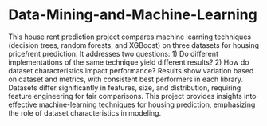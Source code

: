 # Data-Mining-and-Machine-Learning
This house rent prediction project compares machine learning techniques (decision trees, random forests, and XGBoost) on three datasets for housing price/rent prediction. It addresses two questions: 1) Do different implementations of the same technique yield different results? 2) How do dataset characteristics impact performance? Results show variation based on dataset and metrics, with consistent best performers in each library. Datasets differ significantly in features, size, and distribution, requiring feature engineering for fair comparisons. This project provides insights into effective machine-learning techniques for housing prediction, emphasizing the role of dataset characteristics in modeling.
